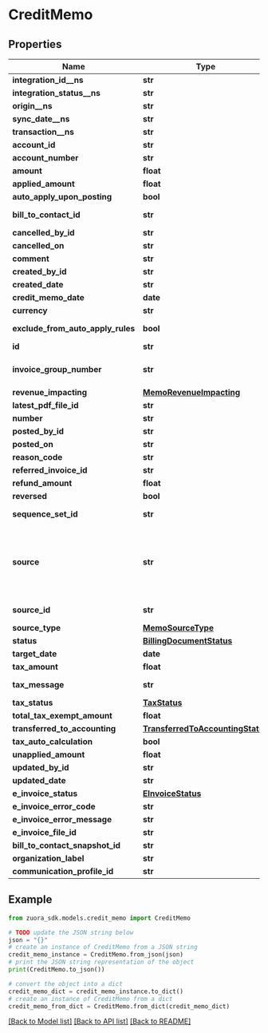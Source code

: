 # CreditMemo


## Properties

Name | Type | Description | Notes
------------ | ------------- | ------------- | -------------
**integration_id__ns** | **str** | ID of the corresponding object in NetSuite. Only available if you have installed the [Zuora Connector for NetSuite](https://www.zuora.com/connect/app/?appId&#x3D;265).  | [optional] 
**integration_status__ns** | **str** | Status of the credit memo&#39;s synchronization with NetSuite. Only available if you have installed the [Zuora Connector for NetSuite](https://www.zuora.com/connect/app/?appId&#x3D;265).  | [optional] 
**origin__ns** | **str** | Origin of the corresponding object in NetSuite. Only available if you have installed the [Zuora Connector for NetSuite](https://www.zuora.com/connect/app/?appId&#x3D;265).  | [optional] 
**sync_date__ns** | **str** | Date when the credit memo was synchronized with NetSuite. Only available if you have installed the [Zuora Connector for NetSuite](https://www.zuora.com/connect/app/?appId&#x3D;265).  | [optional] 
**transaction__ns** | **str** | Related transaction in NetSuite. Only available if you have installed the [Zuora Connector for NetSuite](https://www.zuora.com/connect/app/?appId&#x3D;265).  | [optional] 
**account_id** | **str** | The ID of the customer account associated with the credit memo. | [optional] 
**account_number** | **str** | The number of the account associated with the credit memo. | [optional] 
**amount** | **float** | The total amount of the credit memo. | [optional] 
**applied_amount** | **float** | The applied amount of the credit memo. | [optional] 
**auto_apply_upon_posting** | **bool** | Whether the credit memo automatically applies to the invoice upon posting. | [optional] 
**bill_to_contact_id** | **str** | The ID of the bill-to contact associated with the credit memo. The value of this field is &#x60;null&#x60; if you have the [Flexible Billing Attributes](https://knowledgecenter.zuora.com/Billing/Subscriptions/Flexible_Billing_Attributes) feature disabled. | [optional] 
**cancelled_by_id** | **str** | The ID of the Zuora user who cancelled the credit memo. | [optional] 
**cancelled_on** | **str** | The date and time when the credit memo was cancelled, in &#x60;yyyy-mm-dd hh:mm:ss&#x60; format. | [optional] 
**comment** | **str** | Comments about the credit memo. | [optional] 
**created_by_id** | **str** | The ID of the Zuora user who created the credit memo. | [optional] 
**created_date** | **str** | The date and time when the credit memo was created, in &#x60;yyyy-mm-dd hh:mm:ss&#x60; format. For example, 2017-03-01 15:31:10. | [optional] 
**credit_memo_date** | **date** | The date when the credit memo takes effect, in &#x60;yyyy-mm-dd&#x60; format. For example, 2017-05-20. | [optional] 
**currency** | **str** | A currency defined in the web-based UI administrative settings. | [optional] 
**exclude_from_auto_apply_rules** | **bool** | Whether the credit memo is excluded from the rule of automatically applying unapplied credit memos to invoices and debit memos during payment runs. | [optional] 
**id** | **str** | The unique ID of the credit memo. | [optional] 
**invoice_group_number** | **str** | The number of invoice group associated with the credit memo.  **Note**: This field is available only if you have the &lt;a href&#x3D;\&quot;https://knowledgecenter.zuora.com/Zuora_Billing/Bill_your_customers/Bill_customers_at_subscription_level/Flexible_Billing_Attributes\&quot; target&#x3D;\&quot;_blank\&quot;&gt;Flexible Billing Attributes&lt;/a&gt; feature enabled.  | [optional] 
**revenue_impacting** | [**MemoRevenueImpacting**](MemoRevenueImpacting.md) |  | [optional] 
**latest_pdf_file_id** | **str** | The ID of the latest PDF file generated for the credit memo.  | [optional] 
**number** | **str** | The unique identification number of the credit memo.  | [optional] 
**posted_by_id** | **str** | The ID of the Zuora user who posted the credit memo.  | [optional] 
**posted_on** | **str** | The date and time when the credit memo was posted, in &#x60;yyyy-mm-dd hh:mm:ss&#x60; format. | [optional] 
**reason_code** | **str** | A code identifying the reason for the transaction. The value must be an existing reason code or empty. | [optional] 
**referred_invoice_id** | **str** | The ID of a referred invoice. | [optional] 
**refund_amount** | **float** | The amount of the refund on the credit memo. | [optional] 
**reversed** | **bool** | Whether the credit memo is reversed. | [optional] 
**sequence_set_id** | **str** | The ID of the sequence set associated with the credit memo. The value of this field is &#x60;null&#x60; if you have the [Flexible Billing Attributes](https://knowledgecenter.zuora.com/Billing/Subscriptions/Flexible_Billing_Attributes) feature disabled. | [optional] 
**source** | **str** | The source of the credit memo.  Possible values: - &#x60;BillRun&#x60;: The credit memo is generated by a bill run. - &#x60;API&#x60;: The credit memo is created by calling the [Invoice and collect](https://www.zuora.com/developer/api-references/api/operation/Post_TransactionInvoicePayment) operation, or by calling the Orders, Order Line Items, or Fulfillments API operations. - &#x60;ApiSubscribe&#x60;: The credit memo is created by calling the [Create subscription](https://www.zuora.com/developer/api-references/api/operation/Post_Subscription) and [Create account](https://www.zuora.com/developer/api-references/api/operation/Post_Account) operation. - &#x60;ApiAmend&#x60;: The credit memo is created by calling the [Update subscription](https://www.zuora.com/developer/api-references/api/operation/Put_Subscription) operation. - &#x60;AdhocFromPrpc&#x60;: The credit memo is created from a product rate plan charge through the Zuora UI or by calling the [Create a credit memo from a charge](https://www.zuora.com/developer/api-references/api/operation/Post_CreditMemoFromPrpc) operation. - &#x60;AdhocFromInvoice&#x60;: The credit memo is created from an invoice or created by reversing an invoice. You can create a credit memo from an invoice through the Zuora UI or by calling the [Create credit memo from invoice](https://www.zuora.com/developer/api-references/api/operation/Post_CreditMemoFromInvoice) operation. You can create a credit memo by reversing an invoice through the Zuora UI or by calling the [Reverse invoice](https://www.zuora.com/developer/api-references/api/operation/Put_ReverseInvoice) operation. | [optional] 
**source_id** | **str** | The ID of the credit memo source.   If a credit memo is generated from a bill run, the value is the number of the corresponding bill run. Otherwise, the value is &#x60;null&#x60;.  | [optional] 
**source_type** | [**MemoSourceType**](MemoSourceType.md) |  | [optional] 
**status** | [**BillingDocumentStatus**](BillingDocumentStatus.md) |  | [optional] 
**target_date** | **date** | The target date for the credit memo, in &#x60;yyyy-mm-dd&#x60; format. For example, 2017-07-20.  | [optional] 
**tax_amount** | **float** | The amount of taxation. | [optional] 
**tax_message** | **str** | The message about the status of tax calculation related to the credit memo. If tax calculation fails in one credit memo, this field displays the reason for the failure. | [optional] 
**tax_status** | [**TaxStatus**](TaxStatus.md) |  | [optional] 
**total_tax_exempt_amount** | **float** | The calculated tax amount excluded due to the exemption. | [optional] 
**transferred_to_accounting** | [**TransferredToAccountingStatus**](TransferredToAccountingStatus.md) |  | [optional] 
**tax_auto_calculation** | **bool** | Whether to automatically calculate taxes in the credit memo. | [optional] 
**unapplied_amount** | **float** | The unapplied amount of the credit memo. | [optional] 
**updated_by_id** | **str** | The ID of the Zuora user who last updated the credit memo. | [optional] 
**updated_date** | **str** | The date and time when the credit memo was last updated, in &#x60;yyyy-mm-dd hh:mm:ss&#x60; format. For example, 2017-03-02 15:36:10. | [optional] 
**e_invoice_status** | [**EInvoiceStatus**](EInvoiceStatus.md) |  | [optional] 
**e_invoice_error_code** | **str** | eInvoiceErrorCode.  | [optional] 
**e_invoice_error_message** | **str** | eInvoiceErrorMessage.  | [optional] 
**e_invoice_file_id** | **str** | eInvoiceFileId.  | [optional] 
**bill_to_contact_snapshot_id** | **str** | billToContactSnapshotId.  | [optional] 
**organization_label** | **str** | organization label.  | [optional] 
**communication_profile_id** | **str** | The ID of the communication profile associated with the credit memo. | [optional] 

## Example

```python
from zuora_sdk.models.credit_memo import CreditMemo

# TODO update the JSON string below
json = "{}"
# create an instance of CreditMemo from a JSON string
credit_memo_instance = CreditMemo.from_json(json)
# print the JSON string representation of the object
print(CreditMemo.to_json())

# convert the object into a dict
credit_memo_dict = credit_memo_instance.to_dict()
# create an instance of CreditMemo from a dict
credit_memo_from_dict = CreditMemo.from_dict(credit_memo_dict)
```
[[Back to Model list]](../README.md#documentation-for-models) [[Back to API list]](../README.md#documentation-for-api-endpoints) [[Back to README]](../README.md)


